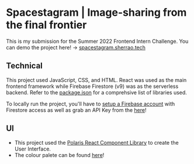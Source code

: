 # Spacestagram | Image-sharing from the final frontier
This is my submission for the Summer 2022 Frontend Intern Challenge.
You can demo the project here! -> [spacestagram.sherrao.tech](https://spacestagram.sherrao.tech)

## Technical
This project used JavaScript, CSS, and HTML. React was used as the main frontend framework while
Firebase Firestore (v9) was as the serverless backend. Refer to the [package.json](https://github.com/SherRao/Spacestagram/blob/main/package.json) for a
comprehsive list of libraries used.

To locally run the project, you'll have to [setup a Firebase account](https://firebase.google.com/) with Firestore access as well as grab an API Key from the [here](https://api.nasa.gov)!

## UI
* This project used the [Polaris React Component Library](https://github.com/Shopify/polaris-react) to create the User Interface.
* The colour palete can be found [here](https://coolors.co/012a36-29274c-7e52a0-d295bf)!